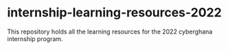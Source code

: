 # internship-learning-resources-2022
This repository holds all the learning resources for the 2022 cyberghana internship program.
